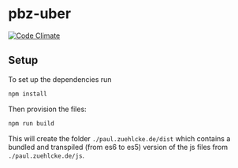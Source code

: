 # pbz-uber
[![Code Climate](https://codeclimate.com/github/Trikolon/pbz-uber/badges/gpa.svg)](https://codeclimate.com/github/Trikolon/pbz-uber)

## Setup
To set up the dependencies run
``` bash
npm install
```

Then provision the files:
``` bash
npm run build
```
This will create the folder ```./paul.zuehlcke.de/dist``` which contains
 a bundled and transpiled (from es6 to es5) version of the js files from ```./paul.zuehlcke.de/js```.